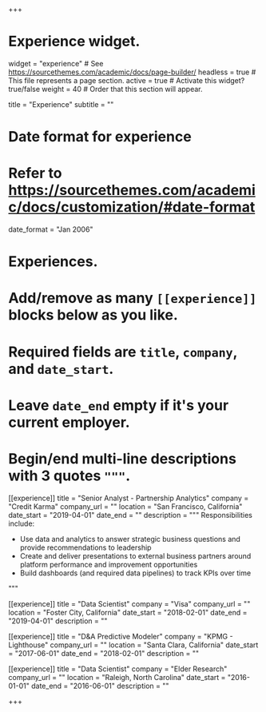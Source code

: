 +++
# Experience widget.
widget = "experience"  # See https://sourcethemes.com/academic/docs/page-builder/
headless = true  # This file represents a page section.
active = true  # Activate this widget? true/false
weight = 40  # Order that this section will appear.

title = "Experience"
subtitle = ""

# Date format for experience
#   Refer to https://sourcethemes.com/academic/docs/customization/#date-format
date_format = "Jan 2006"

# Experiences.
#   Add/remove as many `[[experience]]` blocks below as you like.
#   Required fields are `title`, `company`, and `date_start`.
#   Leave `date_end` empty if it's your current employer.
#   Begin/end multi-line descriptions with 3 quotes `"""`.
[[experience]]
  title = "Senior Analyst - Partnership Analytics"
  company = "Credit Karma"
  company_url = ""
  location = "San Francisco, California"
  date_start = "2019-04-01"
  date_end = ""
  description = """
  Responsibilities include:
  
  * Use data and analytics to answer strategic business questions and provide recommendations to leadership
  * Create and deliver presentations to external business partners around platform performance and improvement opportunities
  * Build dashboards (and required data pipelines) to track KPIs over time 

  """

[[experience]]
  title = "Data Scientist"
  company = "Visa"
  company_url = ""
  location = "Foster City, California"
  date_start = "2018-02-01"
  date_end = "2019-04-01"
  description = ""

[[experience]]
  title = "D&A Predictive Modeler"
  company = "KPMG - Lighthouse"
  company_url = ""
  location = "Santa Clara, California"
  date_start = "2017-06-01"
  date_end = "2018-02-01"
  description = ""


[[experience]]
  title = "Data Scientist"
  company = "Elder Research"
  company_url = ""
  location = "Raleigh, North Carolina"
  date_start = "2016-01-01"
  date_end = "2016-06-01"
  description = ""

 
+++
